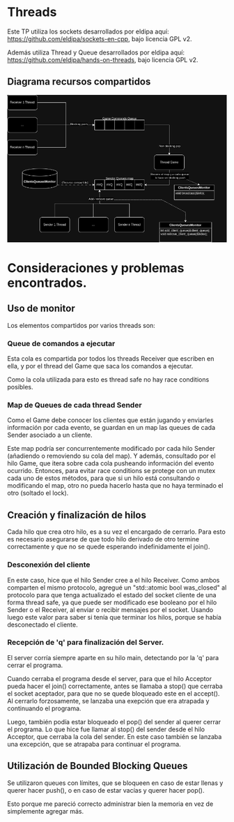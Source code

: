 # Threads

Este TP utiliza los sockets desarrollados por eldipa aquí: https://github.com/eldipa/sockets-en-cpp, bajo licencia GPL v2.

Además utiliza Thread y Queue desarrollados por eldipa aquí: https://github.com/eldipa/hands-on-threads, bajo licencia GPL v2.

## Diagrama recursos compartidos
![image](docs/final_diagram.png)

# Consideraciones y problemas encontrados.

## Uso de monitor
Los elementos compartidos por varios threads son: 
### Queue de comandos a ejecutar
Esta cola es compartida por todos los threads Receiver que escriben en ella, y por el thread del Game que saca los comandos a ejecutar.

Como la cola utilizada para esto es thread safe no hay race conditions posibles.

### Map de Queues de cada thread Sender
Como el Game debe conocer los clientes que están jugando y enviarles información por cada evento, se guardan en un map las queues de cada Sender asociado a un cliente.

Este map podría ser concurrentemente modificado por cada hilo Sender (añadiendo o removiendo su cola del map). Y además, consultado por el hilo Game, que itera sobre cada cola pusheando información del evento ocurrido. Entonces, para evitar race conditions se protege con un mutex cada uno de estos métodos, para que si un hilo está consultando o modificando el map, otro no pueda hacerlo hasta que no haya terminado el otro (soltado el lock).

## Creación y finalización de hilos
Cada hilo que crea otro hilo, es a su vez el encargado de cerrarlo. Para esto es necesario asegurarse de que todo hilo derivado de otro termine correctamente y que no se quede esperando indefinidamente el join().

### Desconexión del cliente
En este caso, hice que el hilo Sender cree a el hilo Receiver. Como ambos comparten el mismo protocolo, agregué un "std::atomic bool was_closed" al protocolo para que tenga actualizado el estado del socket cliente de una forma thread safe, ya que puede ser modificado ese booleano por el hilo Sender o el Receiver, al enviar o recibir mensajes por el socket. Usando luego este valor para saber si tenía que terminar los hilos, porque se había desconectado el cliente.

### Recepción de 'q' para finalización del Server.
El server corría siempre aparte en su hilo main, detectando por la 'q' para cerrar el programa.

Cuando cerraba el programa desde el server, para que el hilo Acceptor pueda hacer el join() correctamente, antes se llamaba a stop() que cerraba el socket aceptador, para que no se quede bloqueado este en el accept(). Al cerrarlo forzosamente, se lanzaba una exepción que era atrapada y continuando el programa.

Luego, también podía estar bloqueado el pop() del sender al querer cerrar el programa. Lo que hice fue llamar al stop() del sender desde el hilo Acceptor, que cerraba la cola del sender. En este caso también se lanzaba una excepción, que se atrapaba para continuar el programa.

## Utilización de Bounded Blocking Queues
Se utilizaron queues con límites, que se bloqueen en caso de estar llenas y querer hacer push(), o en caso de estar vacías y querer hacer pop().

Esto porque me pareció correcto administrar bien la memoria en vez de simplemente agregar más.
